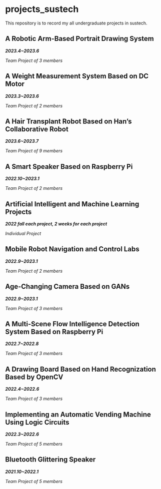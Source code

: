 # projects_sustech
This repository is to record my all undergraduate projects in sustech.

## A Robotic Arm-Based Portrait Drawing System
**_2023.4~2023.6_**

_Team Project of 3 members_



## A Weight Measurement System Based on DC Motor
**_2023.3~2023.6_**

_Team Project of 2 members_



## A Hair Transplant Robot Based on Han’s Collaborative Robot
**_2023.6~2023.7_**

_Team Project of 9 members_



## A Smart Speaker Based on Raspberry Pi
**_2022.10~2023.1_**

_Team Project of 2 members_




## Artificial Intelligent and Machine Learning Projects
**_2022 fall each project, 2 weeks for each project_**

_Individual Project_



## Mobile Robot Navigation and Control Labs
**_2022.9~2023.1_**

_Team Project of 2 members_



## Age-Changing Camera Based on GANs
**_2022.9~2023.1_**

_Team Project of 3 members_



## A Multi-Scene Flow Intelligence Detection System Based on Raspberry Pi
**_2022.7~2022.8_**

_Team Project of 3 members_



## A Drawing Board Based on Hand Recognization Based by OpenCV
**_2022.4~2022.6_**

_Team Project of 3 members_




## Implementing an Automatic Vending Machine Using Logic Circuits
**_2022.3~2022.6_**

_Team Project of 5 members_



## Bluetooth Glittering Speaker
**_2021.10~2022.1_**

_Team Project of 5 members_


